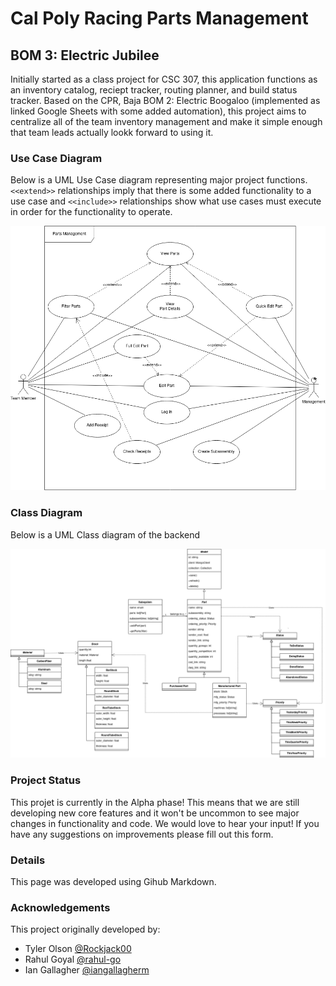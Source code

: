 # Cal Poly Racing Parts Management
## BOM 3: Electric Jubilee

Initially started as a class project for CSC 307, this application functions as an inventory catalog, reciept tracker, routing planner, and build status tracker.  Based on the CPR, Baja BOM 2: Electric Boogaloo (implemented as linked Google Sheets with some added automation), this project aims to centralize all of the team inventory management and make it simple enough that team leads actually lookk forward to using it.

### Use Case Diagram

Below is a UML Use Case diagram representing major project functions.  `<<extend>>` relationships imply that there is some added functionality to a use case and `<<include>>` relationships show what use cases must execute in order for the functionality to operate.

![Image](UseCaseDiagram.png)

### Class Diagram

Below is a UML Class diagram of the backend 

![Image](ClassDiagram.png)

### Project Status

This projet is currently in the Alpha phase!  This means that we are still developing new core features and it won't be uncommon to see major changes in functionality and code.
We would love to hear your input!  If you have any suggestions on improvements please fill out this form.

### Details
This page was developed using Gihub Markdown.

### Acknowledgements
This project originally developed by:
- Tyler Olson [@Rockjack00](https://github.com/Rockjack00)
- Rahul Goyal [@rahul-go](https://github.com/rahul-go)
- Ian Gallagher [@iangallagherm](https://github.com/iangallagherm)

